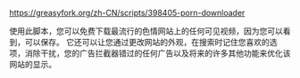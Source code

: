 https://greasyfork.org/zh-CN/scripts/398405-porn-downloader

使用此脚本，您可以免费下载最流行的色情网站上的任何可见视频，因为您可以看到，可以保存。 它还可以让您通过更改网站的外观，在搜索时记住您喜欢的选项，消除干扰，您的广告拦截器错过的任何广告以及将来的许多其他功能来优化该网站的显示。

